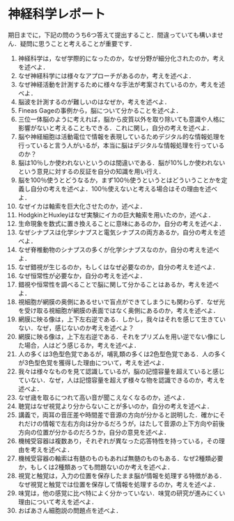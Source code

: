 # 神経科学レポート
期日までに，下記の問のうち6つ答えて提出すること．間違っていても構いません．疑問に思うことと考えることが重要です．

1. 神経科学は，なぜ学際的になったのか，なぜ分野が細分化されたのか，考えを述べよ．
2. なぜ神経科学には様々なアプローチがあるのか，考えを述べよ．
3. なぜ神経活動を計測するために様々な手法が考案されているのか，考えを述べよ．
4. 脳波を計測するのが難しいのはなぜか，考えを述べよ．
5. Fineas Gageの事例から，脳について分かることを述べよ．
6. 三位一体脳のように考えれば，脳から皮質以外を取り除いても意識や人格に影響がないと考えることもできる．これに関し，自分の考えを述べよ．
7. 脳や神経細胞は活動電位で情報を表現しているためデジタル的な情報処理を行っていると言う人がいるが，本当に脳はデジタルな情報処理を行っているのか？
8. 脳は10％しか使われないというのは間違いである．脳が10%しか使われないという意見に対するの反証を自分の知識を用い行え．
9. 脳を100％使うとどうなるか，まず100％使うというとはどういうことかを定義し自分の考えを述べよ．100％使えないと考える場合はその理由を述べよ．
10. なぜイカは軸索を巨大化させたのか，述べよ．
11. HodgkinとHuxleyはなぜ実験にイカの巨大軸索を用いたのか，述べよ．
12. 生命現象を数式に置き換えることに意味にあるのか，自分の考えを述べよ．
13. なぜシナプスは化学シナプスと電気シナプスの両方あるか，自分の考えを述べよ．
14. なぜ脊椎動物のシナプスの多くが化学シナプスなのか，自分の考えを述べよ．
15. なぜ錯視が生じるのか，もしくはなぜ必要なのか，自分の考えを述べよ．
16. なぜ恒常性が必要なか，自分の考えを述べよ．
17. 錯視や恒常性を調べることで脳に関して分かることはあるか，考えを述べよ．
18. 視細胞が網膜の奥側にあるせいで盲点ができてしまうにも関わらず．なぜ光を受け取る視細胞が網膜の表面ではなく奥側にあるのか，考えを述べよ．
19. 網膜に映る像は，上下左右逆である．しかし，我々はそれを感じて生きていない．なぜ，感じないのか考えを述べよ？
20. 網膜に映る像は，上下左右逆である．それをプリズムを用い逆でない像にした場合，人はどう感じるか，考えを述べよ． 
21. 人の多くは3色型色覚であるが，哺乳類の多くは2色型色覚である．人の多くが3色型色覚を獲得した理由について，考えを述べよ．
22. 我々は様々なものを見て認識しているが，脳の記憶容量を超えていると感じていない．なぜ，人は記憶容量を超えず様々な物を認識できるのか，考えを述べよ．
23. なぜ歳を取るにつれて高い音が聞こえなくなるのか，述べよ．
24. 聴覚はなぜ視覚より分からないことが多いのか，自分の考えを述べよ．
25. 講義で，両耳の音圧差や時間差で音源の方向が分かると説明した．確かにそれだけの情報で左右方向は分かるだろうが，はたして音源の上下方向や前後方向の位置が分かるのだろうか，自分の意見を述べよ．
26. 機械受容器は複数あり，それぞれが異なった応答特性を持っている，その理由を考えを述べよ．
27. 機械受容器の軸索は有髄のものもあれば無髄のものもある．なぜ2種類必要か，もしくは2種類あっても問題ないのか考えを述べよ．
28. 視覚と触覚は，入力の位置を保存したまま脳が情報を処理する特徴がある．なぜ視覚と触覚では位置を保存して情報を処理するのか，考えを述べよ．
29. 味覚は，他の感覚に比べ特によく分かっていない．味覚の研究が進みにくい理由について考えを述べよ．
30. おばあさん細胞説の問題点を述べよ．

